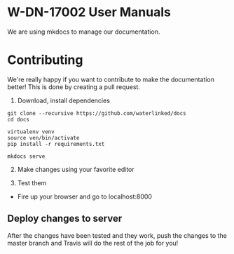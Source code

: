 # W-DN-17002 User Manuals

We are using mkdocs to manage our documentation.

# Contributing

We're really happy if you want to contribute to make the documentation better!
This is done by creating a pull request.

1. Download, install dependencies

```
git clone --recursive https://github.com/waterlinked/docs
cd docs

virtualenv venv
source ven/bin/activate
pip install -r requirements.txt

mkdocs serve
```

2. Make changes using your favorite editor

3. Test them

* Fire up your browser and go to localhost:8000

## Deploy changes to server

After the changes have been tested and they work, push the changes to the master branch and Travis will do the rest of the job for you!
